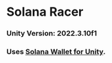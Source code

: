 # Solana Racer
### Unity Version: 2022.3.10f1
### Uses [Solana Wallet for Unity](https://assetstore.unity.com/packages/decentralization/infrastructure/solana-sdk-for-unity-246931).

